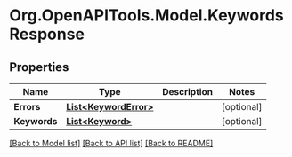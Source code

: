 # Org.OpenAPITools.Model.KeywordsResponse

## Properties

Name | Type | Description | Notes
------------ | ------------- | ------------- | -------------
**Errors** | [**List&lt;KeywordError&gt;**](KeywordError.md) |  | [optional] 
**Keywords** | [**List&lt;Keyword&gt;**](Keyword.md) |  | [optional] 

[[Back to Model list]](../README.md#documentation-for-models) [[Back to API list]](../README.md#documentation-for-api-endpoints) [[Back to README]](../README.md)


